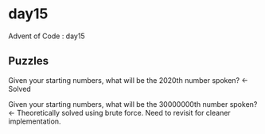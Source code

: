 day15
==============================

Advent of Code : day15

Puzzles
------------
Given your starting numbers, what will be the 2020th number spoken? <- Solved

Given your starting numbers, what will be the 30000000th number spoken? <- Theoretically solved using brute force. Need to revisit for cleaner implementation.
